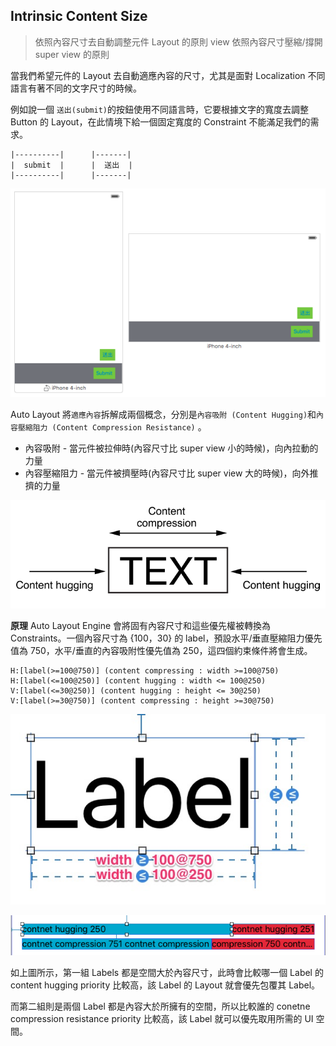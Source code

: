 Intrinsic Content Size
---------------------------
> 依照內容尺寸去自動調整元件 Layout 的原則
> view 依照內容尺寸壓縮/撐開 super view 的原則

當我們希望元件的 Layout 去自動適應內容的尺寸，尤其是面對 Localization 不同語言有著不同的文字尺寸的時候。

例如說一個 `送出(submit)`的按鈕使用不同語言時，它要根據文字的寬度去調整 Button 的 Layout，在此情境下給一個固定寬度的 Constraint 不能滿足我們的需求。


```  objc
|----------|      |-------|
|  submit  |      |  送出  |
|----------|      |-------|
```

![instrinsic_content_size_localization_button.png](./instrinsic_content_size_localization_button.png)


Auto Layout 將`適應內容`拆解成兩個概念，分別是`內容吸附 (Content Hugging)`和`內容壓縮阻力 (Content Compression Resistance)` 。

- 內容吸附 - 當元件被拉伸時(內容尺寸比 super view 小的時候)，向內拉動的力量
- 內容壓縮阻力 - 當元件被擠壓時(內容尺寸比 super view 大的時候)，向外推擠的力量

![intrinsic_content_size_2x.png](./intrinsic_content_size_2x.png)


**原理**
Auto Layout Engine 會將固有內容尺寸和這些優先權被轉換為 Constraints。一個內容尺寸為 {100，30} 的 label，預設水平/垂直壓縮阻力優先值為 750，水平/垂直的內容吸附性優先值為 250，這四個約束條件將會生成。
```  objc
H:[label(>=100@750)] (content compressing : width >=100@750)
H:[label(<=100@250)] (content hugging : width <= 100@250)
V:[label(<=30@250)] (content hugging : height <= 30@250)
V:[label(>=30@750)] (content compressing : height >=30@750)
```

![固有內容轉成Constaints示意圖](./instrinsic_contnet_size_label.jpg)

![固有內容原理示意圖](./content_hugging_and_compression_demo.png)

如上圖所示，第一組 Labels 都是空間大於內容尺寸，此時會比較哪一個 Label 的 content hugging priority 比較高，該 Label 的 Layout 就會優先包覆其 Label。

而第二組則是兩個 Label 都是內容大於所擁有的空間，所以比較誰的 conetne compression resistance priority 比較高，該 Label 就可以優先取用所需的 UI 空間。